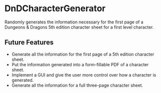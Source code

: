 # DnDCharacterGenerator
Randomly generates the information necessary for the first page of a Dungeons & Dragons 5th edition character sheet for a first level character.

## Future Features
* Generate all the information for the first page of a 5th edition character sheet.
* Put the information generated into a form-fillable PDF of a character sheet.
* Implement a GUI and give the user more control over how a character is generated.
* Generate all the information for a full three-page character sheet.
